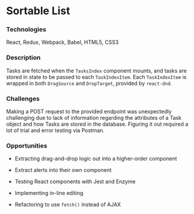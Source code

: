 # Sortable List

### Technologies

React, Redux, Webpack, Babel, HTML5, CSS3

### Description

 Tasks are fetched when the `TasksIndex` component mounts, and tasks are stored in state to be passed to each `TaskIndexItem`. Each `TaskIndexItem` is wrapped in both `DragSource` and `DropTarget`, provided by `react-dnd`.

### Challenges

Making a POST request to the provided endpoint was unexpectedly challenging due to lack of information regarding the attributes of a Task object and how Tasks are stored in the database. Figuring it out required a lot of trial and error testing via Postman.

### Opportunities

- Extracting drag-and-drop logic out into a higher-order component

- Extract alerts into their own component

- Testing React components with Jest and Enzyme

- Implementing in-line editing  

- Refactoring to use `fetch()` instead of AJAX
